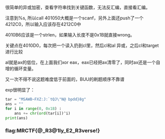很简单的异或加密，查看字符串找到关键函数，无法反汇编，直接看汇编。

注意到%s, 所以call 401050大概是一个scanf，另外上面还push了一个4212C0，所以输入应该存在4212C0中

4010B6应该是一个strlen，如果输入长度不是0x1B就直接wrong。

关键点在4010D0，每次把一个读入扔到cl里，然后cl和al 异或，之后cl和target 进行比较

al就是ax的低位，在上面我们xor eax，eax已经把ax清零了，同时ax还是一个自增的循环变量。

又一次不得不说这题难度低于前面的，BUU的刷题顺序不靠谱

exp很明显了：

```python
tar = "MSAWB~FXZ:J:`tQJ\"N@ bpdd}8g"
ans = ""
for i in range(0, 0x1B) :
    ans += chr(ord(tar[i])^i)
print(ans)
```

### flag:MRCTF{@_R3@1ly_E2_R3verse!}
